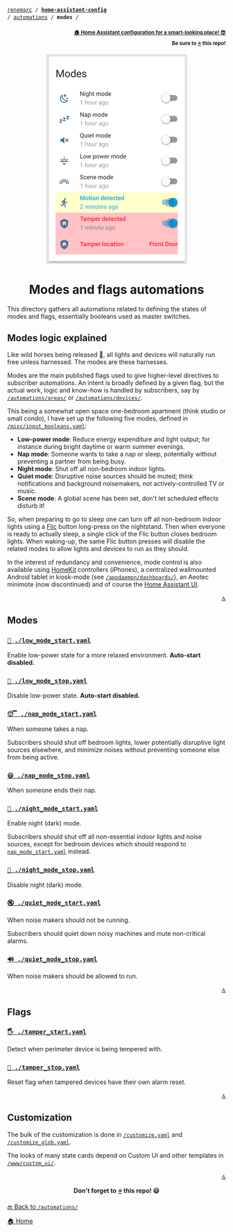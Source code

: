 <!-- Header -->
[link-profile]:https://github.com/renemarc
[link-repo]:https://github.com/renemarc/home-assistant-config

<a name="top"></a>
<code>[renemarc][link-profile] / **[home-assistant-config][link-repo]** / [automations](..) / **modes** /</code>

<p align="right"><sub><strong><a href="https://github.com/renemarc/home-assistant-config">🏠 Home Assistant configuration for a smart-looking place! 😎</a><br>Be sure to <a href="#" title="star">⭐️</a> this repo!</strong></sub></p>


<!-- Hero -->
<figure>
    <div align="center">
        <a href="#modes-logic-explained" title="Modes logic explained"><img src="../../www/screenshots/group-modes.png" alt="Modes and flags automations" width="325"></a>
    </div>
</figure>


<h1 align="center">Modes and flags automations</h1>

This directory gathers all automations related to defining the states of modes and flags, essentially booleans used as master switches.


## Modes logic explained

Like wild horses being released 🐎, all lights and devices will naturally run free unless harnessed. The modes are these harnesses.

Modes are the main published flags used to give higher-level directives to subscriber automations. An intent is broadly defined by a given flag, but the actual work, logic and know-how is handled by subscribers, say by [`/automations/areas/`](../areas/) or [`/automations/devices/`](../devices/).

This being a somewhat open space one-bedroom apartment (think studio or small condo), I have set up the following five modes, defined in [`/misc/input_booleans.yaml`](../misc/input_booleans.yaml):

- **Low-power mode**: Reduce energy expenditure and light output; for instance during bright daytime or warm summer evenings.
- **Nap mode**: Someone wants to take a nap or sleep, potentially without preventing a partner from being busy.
- **Night mode**: Shut off all non-bedroom indoor lights.
- **Quiet mode**: Disruptive noise sources should be muted; think notifications and background noisemakers, not actively-controlled TV or music.
- **Scene mode**: A global scene has been set, don't let scheduled effects disturb it!

So, when preparing to go to sleep one can turn off all non-bedroom indoor lights using a [Flic](https://flic.io/) button long-press on the nightstand. Then when everyone is ready to actually sleep, a single click of the Flic button closes bedroom lights. When waking-up, the same Flic button presses will disable the related modes to allow lights and devices to run as they should.

In the interest of redundancy and convenience, mode control is also available using [HomeKit](https://www.home-assistant.io/components/homekit/) controllers (iPhones), a centralized wallmounted Android tablet in kiosk-mode (see [`/appdaemon/dashboards/`](../..//appdaemon/dashboards/)), an Aeotec minimote (now discontinued) and of course the [Home Assistant UI](https://www.home-assistant.io/docs/frontend/).

<p align="right"><a href="#top" title="Back to top">🔝</a></p>


## Modes

### [`🔅️ ./low_mode_start.yaml`](low_mode_start.yaml)

Enable low-power state for a more relaxed environment. **Auto-start disabled.**


### [`🔆️ ./low_mode_stop.yaml`](low_mode_stop.yaml)

Disable low-power state. **Auto-start disabled.**


### [`😴️ ./nap_mode_start.yaml`](nap_mode_start.yaml)

When someone takes a nap.

Subscribers should shut off bedroom lights, lower potentially disruptive light sources elsewhere, and minimize noises without preventing someone else from being active.


### [`😃️ ./nap_mode_stop.yaml`](nap_mode_stop.yaml)

When someone ends their nap.


### [`🌌️ ./night_mode_start.yaml`](night_mode_start.yaml)

Enable night (dark) mode.

Subscribers should shut off all non-essential indoor lights and noise sources, except for bedroom devices which should respond to [`nap_mode_start.yaml`](nap_mode_start.yaml) instead.


### [`🌅️ ./night_mode_stop.yaml`](night_mode_stop.yaml)

Disable night (dark) mode.


### [`🔇 ./quiet_mode_start.yaml`](quiet_mode_start.yaml)

When noise makers should not be running.

Subscribers should quiet down noisy machines and mute non-critical alarms.


### [`🔊️ ./quiet_mode_stop.yaml`](quiet_mode_stop.yaml)

When noise makers should be allowed to run.

<p align="right"><a href="#top" title="Back to top">🔝</a></p>


## Flags

### [`🖐️️ ./tamper_start.yaml`](tamper_start.yaml)

Detect when perimeter device is being tempered with.


### [`🔄️ ./tamper_stop.yaml`](tamper_stop.yaml)

Reset flag when tampered devices have their own alarm reset.

<p align="right"><a href="#top" title="Back to top">🔝</a></p>


## Customization

The bulk of the customization is done in [`/customize.yaml`](../../customize.yaml) and [`/customize_glob.yaml`](../../customize_glob.yaml).

The looks of many state cards depend on Custom UI and other templates in [`/www/custom_ui/`](../../www/custom_ui).


<!-- Footer -->
<p align="right"><a href="#top" title="Back to top">🔝</a></p>

<p align="center"><strong>Don't forget to <a href="#" title="star">⭐️</a> this repo! 😃</strong></p>

[🔙 Back to `/automations/`](../)

[🏠 Home][link-repo]
